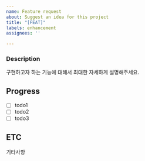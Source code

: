 ```yaml
---
name: Feature request
about: Suggest an idea for this project
title: "[FEAT]"
labels: enhancement
assignees: ''

---
```


### Description
구현하고자 하는 기능에 대해서 최대한 자세하게 설명해주세요.

## Progress
- [ ] todo1
- [ ] todo2
- [ ] todo3

## ETC
기타사항

